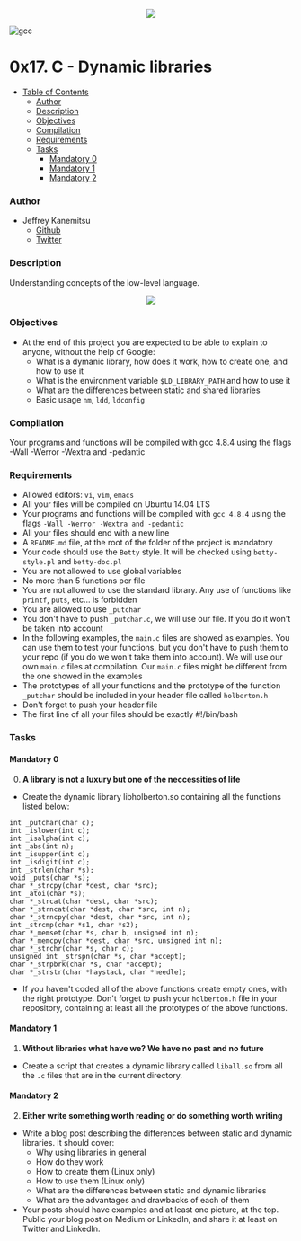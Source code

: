<p align="center">
<a href="https://www.holbertonschool.com/"><img src="https://s3.amazonaws.com/bloc-global-assets/almanac-assets/bootcamps/logos/000/002/676/original/Holberton-School.png?1467187334"/>
</a>
</p>

![gcc](https://img.shields.io/badge/gcc-v4.8.4-lightgrey.svg)

# 0x17. C - Dynamic libraries #

* [Table of Contents](#table-of-contents)
	* [Author](#author)
	* [Description](#description)
	* [Objectives](#objectives)
	* [Compilation](#compilation)
	* [Requirements](#requirements)
	* [Tasks](#tasks)
	  * [Mandatory 0](#mandatory-0)
	  * [Mandatory 1](#mandatory-1)
	  * [Mandatory 2](#mandatory-2)

### Author ###
* Jeffrey Kanemitsu
    * [Github](https://github.com/jeffreykanemitsu)
    * [Twitter](https://twitter.com/canofmisosoup)

### Description ###
Understanding concepts of the low-level language.

<p align="center">
<a href="https://en.wikipedia.org/wiki/C_(programming_language)"><img src="http://www.unixstickers.com/image/cache/data/stickers/C/C%20language.sh-600x600.png"/>
</a>
</p>

### Objectives ###
* At the end of this project you are expected to be able to explain to anyone, without the help of Google:
	* What is a dymanic library, how does it work, how to create one, and how to use it
	* What is the environment variable `$LD_LIBRARY_PATH` and how to use it
	* What are the differences between static and shared libraries
	* Basic usage `nm`, `ldd`, `ldconfig`

### Compilation ###
Your programs and functions will be compiled with gcc 4.8.4 using the flags -Wall -Werror -Wextra and -pedantic

### Requirements ###
* Allowed editors: `vi`, `vim`, `emacs`
* All your files will be compiled on Ubuntu 14.04 LTS
* Your programs and functions will be compiled with `gcc 4.8.4` using the flags `-Wall -Werror -Wextra and -pedantic`
* All your files should end with a new line
* A `README.md` file, at the root of the folder of the project is mandatory
* Your code should use the `Betty` style. It will be checked using `betty-style.pl` and `betty-doc.pl`
* You are not allowed to use global variables
* No more than 5 functions per file
* You are not allowed to use the standard library. Any use of functions like `printf`, `puts`, etc... is forbidden
* You are allowed to use `_putchar`
* You don't have to push `_putchar.c`, we will use our file. If you do it won't be taken into account
* In the following examples, the `main.c` files are showed as examples. You can use them to test your functions, but you don't have to push them to your repo (if you do we won't take them into account). We will use our own `main.c` files at compilation. Our `main.c` files might be different from the one showed in the examples
* The prototypes of all your functions and the prototype of the function `_putchar` should be included in your header file called `holberton.h`
* Don't forget to push your header file
* The first line of all your files should be exactly #!/bin/bash

### Tasks ###
#### Mandatory 0 ####
0. **A library is not a luxury but one of the neccessities of life**
* Create the dynamic library libholberton.so containing all the functions listed below:
```
int _putchar(char c);
int _islower(int c);
int _isalpha(int c);
int _abs(int n);
int _isupper(int c);
int _isdigit(int c);
int _strlen(char *s);
void _puts(char *s);
char *_strcpy(char *dest, char *src);
int _atoi(char *s);
char *_strcat(char *dest, char *src);
char *_strncat(char *dest, char *src, int n);
char *_strncpy(char *dest, char *src, int n);
int _strcmp(char *s1, char *s2);
char *_memset(char *s, char b, unsigned int n);
char *_memcpy(char *dest, char *src, unsigned int n);
char *_strchr(char *s, char c);
unsigned int _strspn(char *s, char *accept);
char *_strpbrk(char *s, char *accept);
char *_strstr(char *haystack, char *needle);
```
* If you haven't coded all of the above functions create empty ones, with the right prototype.
Don't forget to push your `holberton.h` file in your repository, containing at least all the prototypes of the above functions.
#### Mandatory 1 ####
1. **Without libraries what have we? We have no past and no future**
* Create a script that creates a dynamic library called `liball.so` from all the `.c` files that are in the current directory.

#### Mandatory 2 ####
2. **Either write something worth reading or do something worth writing**
* Write a blog post describing the differences between static and dynamic libraries. It should cover:
	* Why using libraries in general
	* How do they work
	* How to create them (Linux only)
	* How to use them (Linux only)
	* What are the differences between static and dynamic libraries
	* What are the advantages and drawbacks of each of them
* Your posts should have examples and at least one picture, at the top. Public your blog post on Medium or LinkedIn, and share it at least on Twitter and LinkedIn.
